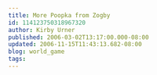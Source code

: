 ```yaml
---
title: More Poopka from Zogby
id: 114123750318967320
author: Kirby Urner
published: 2006-03-02T13:17:00.000-08:00
updated: 2006-11-15T11:43:13.682-08:00
blog: world_game
tags: 
---
```



